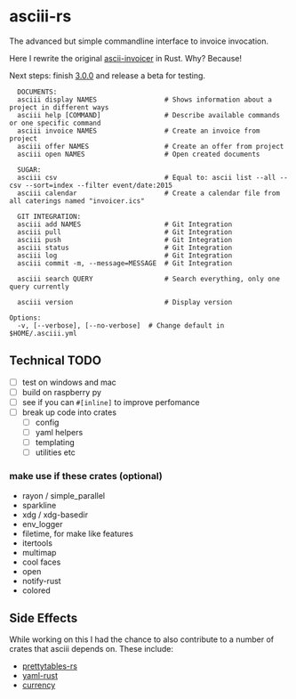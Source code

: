# asciii-rs

The advanced but simple commandline interface to invoice invocation.

Here I rewrite the original [ascii-invoicer](http://github.com/ascii-dresden/ascii-invoicer) in Rust. Why? Because!

Next steps: finish [3.0.0](https://github.com/hoodie/asciii-rs/milestones/3.0.0) and release a beta for testing.

```
  DOCUMENTS:
  asciii display NAMES                 # Shows information about a project in different ways
  asciii help [COMMAND]                # Describe available commands or one specific command
  asciii invoice NAMES                 # Create an invoice from project
  asciii offer NAMES                   # Create an offer from project
  asciii open NAMES                    # Open created documents

  SUGAR:
  asciii csv                           # Equal to: ascii list --all --csv --sort=index --filter event/date:2015
  asciii calendar                      # Create a calendar file from all caterings named "invoicer.ics"

  GIT INTEGRATION:
  asciii add NAMES                     # Git Integration
  asciii pull                          # Git Integration
  asciii push                          # Git Integration
  asciii status                        # Git Integration
  asciii log                           # Git Integration
  asciii commit -m, --message=MESSAGE  # Git Integration

  asciii search QUERY                  # Search everything, only one query currently

  asciii version                       # Display version

Options:
  -v, [--verbose], [--no-verbose]  # Change default in $HOME/.asciii.yml
```

## Technical TODO

* [ ] test on windows and mac
* [ ] build on raspberry py
* [ ] see if you can `#[inline]` to improve perfomance
* [ ] break up code into crates
  * [ ] config
  * [ ] yaml helpers
  * [ ] templating
  * [ ] utilities etc

### make use if these crates (optional)

* rayon / simple_parallel
* sparkline
* xdg / xdg-basedir
* env_logger
* filetime, for make like features
* itertools
* multimap
* cool faces
* open
* notify-rust
* colored

## Side Effects

While working on this I had the chance to also contribute to a number of crates that asciii depends on.
These include:

* [prettytables-rs](https://github.com/phsym/prettytable-rs/)
* [yaml-rust](https://github.com/chyh1990/yaml-rust)
* [currency](https://github.com/Tahler/rust-lang-currency)
